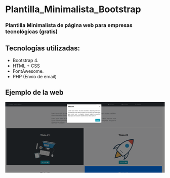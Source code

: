# Plantilla_Minimalista_Bootstrap
### Plantilla Minimalista de página web para empresas tecnológicas (gratis)

## Tecnologías utilizadas:
* Bootstrap 4.
* HTML + CSS
* FontAwesome.
* PHP (Envío de email)

## Ejemplo de la web

![Example](https://raw.githubusercontent.com/edwinsacrecinos/storage_img/main/Plantilla_Minimalista_Bootstrap/example_plantilla.PNG)
